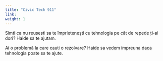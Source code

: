 ```yaml
---
title: "Civic Tech 911"
link: 
weight: 1
---
```

Simti ca nu reusesti sa te împrietenești cu tehnologia pe cât de repede ți-ai dori? Haide sa te ajutam.

Ai o problemă la care cauti o rezolvare? Haide sa vedem impreuna daca tehnologia poate sa te ajute.
